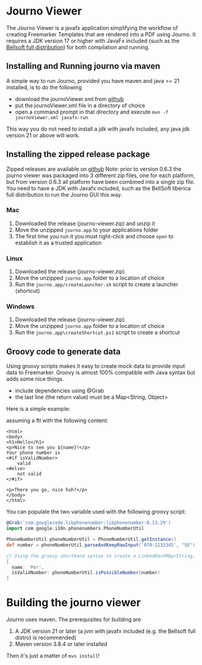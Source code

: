 # Journo Viewer

The Journo Viewer is a javafx application simplifying the workflow of creating Freemarker Templates that
are rendered into a PDF using Journo. It requires a JDK version 17 or higher with JavaFx included (such as the [Bellsoft full distribution](https://bell-sw.com/pages/downloads/#jdk-17-lts))
for both compilation and running.

## Installing and Running journo via maven
A simple way to run Journo, provided you have maven and java >= 21 installed, is to do the following
- download the journoViewer.xml from [github](https://github.com/Alipsa/journo/releases)
- put the journoViewer.xml file in a directory of choice
- open a command prompt in that directory and execute `mvn -f journoViewer.xml javafx:run`

This way you do not need to install a jdk with javafx included, any java jdk version 21 or above will work.

## Installing the zipped release package
Zipped releases are available on [github](https://github.com/Alipsa/journo/releases)
Note: prior to version 0.6.3 the journo viewer was packaged into 3 different zip files,
one for each platform, but from version 0.6.3 all platform have been combined into a single 
zip file. You need to have a JDK with Javafx included, such as the BellSoft liberica full distribution
to run the Journo GUI this way. 

### Mac
1. Downloaded the release (journo-viewer.zip) and unzip it
2. Move the unzipped `journo.app` to your applications folder
3. The first time you run it you must right-click and choose `open` to establish it
as a trusted application

### Linux
1. Downloaded the release (journo-viewer.zip)
2. Move the unzipped `journo.app` folder to a location of choice
3. Run the `journo.app/createLauncher.sh` script to create a launcher (shortcut)

### Windows
1. Downloaded the release (journo-viewer.zip)
2. Move the unzipped `journo.app` folder to a location of choice
3. Run the `journo.app\createShortcut.ps1` script to create a shortcut

## Groovy code to generate data
Using groovy scripts makes it easy to create mock data to provide input data to Freemarker.
Groovy is almost 100% compatible with Java syntax but adds some nice things.

- include dependencies using @Grab
- the last line (the return value) must be a Map<String, Object>

Here is a simple example:

assuming a ftl with the following content:
```injectedfreemarker
<html>
<body>
<h1>Hello</h1>
<p>Nice to see you ${name}!</p>
Your phone number is
<#if isValidNumber>
    valid
<#else>
    not valid
</#if>

<p>There you go, nice huh?</p>
</body>
</html>
```

You can populate the two variable used with the following groovy script:
```groovy
@Grab('com.googlecode.libphonenumber:libphonenumber:8.13.29')
import com.google.i18n.phonenumbers.PhoneNumberUtil

PhoneNumberUtil phoneNumberUtil = PhoneNumberUtil.getInstance()
def number = phoneNumberUtil.parseAndKeepRawInput('070-1232345', "SE")

// Using the groovy shorthand syntax to create a LinkedHashMAp<String, Object>
[
  name: 'Per',
  isValidNumber: phoneNumberUtil.isPossibleNumber(number)
]
```

# Building the journo viewer
Journo uses maven. The prerequisites for building are
1. A JDK version 21 or later (a jvm with javafx included (e.g. the Bellsoft full distro) is recommended)
2. Maven version 3.8.4 or later installed

Then it's just a matter of `mvn install`!